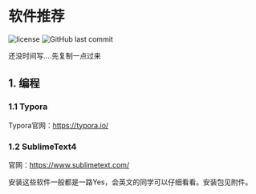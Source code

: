 # 软件推荐
![license](https://img.shields.io/github/license/guleixibian/guleixibian.github.io)
![GitHub last commit](https://img.shields.io/github/last-commit/guleixibian/guleixibian.github.io)  

还没时间写....先复制一点过来

## 1. 编程

### 1.1 Typora
Typora官网：<https://typora.io/>

### 1.2 SublimeText4
官网：<https://www.sublimetext.com/>  


安装这些软件一般都是一路Yes，会英文的同学可以仔细看看。安装包见附件。  
